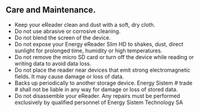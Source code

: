 ## Care and Maintenance.

- Keep your eReader clean and dust with a soft, dry cloth.
- Do not use abrasive or corrosive cleaning.
- Do not blend the screen of the device.
- Do not expose your Energy eReader Slim HD to shakes, dust, direct sunlight for prolonged time, humidity or high temperatures.
- Do not remove the micro SD card or turn off the device while reading or writing data to avoid data loss.
- Do not place the reader near devices that emit strong electromagnetic fields. It may cause damage or loss of data.
- Backs up periodically to another storage device. Energy Sistem # trade # shall not be liable in any way for damage or loss of stored data.
- Do not disassemble your eReader. Any repairs must be performed exclusively by qualified personnel of Energy Sistem Technology SA


